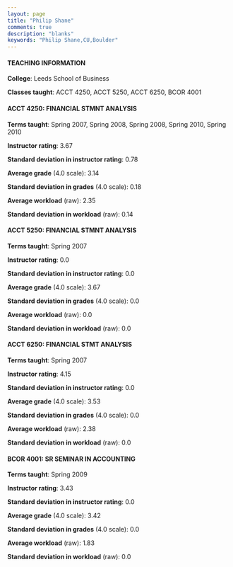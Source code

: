 ```yaml
---
layout: page
title: "Philip Shane" 
comments: true
description: "blanks"
keywords: "Philip Shane,CU,Boulder"
---
```

<head>
<script src="https://ajax.googleapis.com/ajax/libs/jquery/2.1.3/jquery.min.js"></script>
<script src="https://dl.dropboxusercontent.com/s/pc42nxpaw1ea4o9/highcharts.js?dl=0"></script>
<!-- <script src="../assets/js/highcharts.js"></script> -->
<style type="text/css">@font-face {
	font-family: "Bebas Neue";
	src: url(https://www.filehosting.org/file/details/544349/BebasNeue Regular.otf) format("opentype");
	}
	h1.Bebas { 
		font-family: "Bebas Neue", Verdana, Tahoma;
	}
</style>
</head>
	   
#### TEACHING INFORMATION

**College**: Leeds School of Business

**Classes taught**: ACCT 4250, ACCT 5250, ACCT 6250, BCOR 4001

#### ACCT 4250: FINANCIAL STMNT ANALYSIS

**Terms taught**: Spring 2007, Spring 2008, Spring 2008, Spring 2010, Spring 2010

**Instructor rating**: 3.67

**Standard deviation in instructor rating**: 0.78

**Average grade** (4.0 scale): 3.14

**Standard deviation in grades** (4.0 scale): 0.18

**Average workload** (raw): 2.35

**Standard deviation in workload** (raw): 0.14

#### ACCT 5250: FINANCIAL STMNT ANALYSIS

**Terms taught**: Spring 2007

**Instructor rating**: 0.0

**Standard deviation in instructor rating**: 0.0

**Average grade** (4.0 scale): 3.67

**Standard deviation in grades** (4.0 scale): 0.0

**Average workload** (raw): 0.0

**Standard deviation in workload** (raw): 0.0

#### ACCT 6250: FINANCIAL STMT ANALYSIS

**Terms taught**: Spring 2007

**Instructor rating**: 4.15

**Standard deviation in instructor rating**: 0.0

**Average grade** (4.0 scale): 3.53

**Standard deviation in grades** (4.0 scale): 0.0

**Average workload** (raw): 2.38

**Standard deviation in workload** (raw): 0.0

#### BCOR 4001: SR SEMINAR IN ACCOUNTING

**Terms taught**: Spring 2009

**Instructor rating**: 3.43

**Standard deviation in instructor rating**: 0.0

**Average grade** (4.0 scale): 3.42

**Standard deviation in grades** (4.0 scale): 0.0

**Average workload** (raw): 1.83

**Standard deviation in workload** (raw): 0.0

